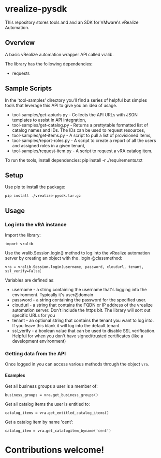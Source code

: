 # vrealize-pysdk

This repository stores tools and and an SDK for VMware's vRealize Automation.

## Overview

A basic vRealize automation wrapper API called vralib.

The library has the following dependencies:

* requests

## Sample Scripts

In the 'tool-samples' directory you'll find a series of helpful but simples tools that leverage this API to give you an idea of usage.

* tool-samples/get-apiurls.py - Collects the API URLs with JSON templates to assist in API integration,
* tool-samples/get-catalog.py - Returns a prettytable formatted list of catalog names and IDs. The IDs can be used to request resources,
* tool-samples/get-items.py - A script to pull a list of provisioned items,
* tool-samples/report-roles.py - A script to create a report of all the users and assigned roles in a given tenant,
* tool-samples/request-item.py - A script to request a vRA catalog item.

To run the tools, install dependencies:
    pip install -r ./requirements.txt

## Setup 

Use pip to install the package:

    pip install ./vrealize-pysdk.tar.gz

## Usage

### Log into the vRA instance

Import the library:

    import vralib

Use the vralib.Session.login() method to log into the vRealize automation server by creating an object with the .login @classmethod:

    vra = vralib.Session.login(username, password, cloudurl, tenant, ssl_verify=False)
    
Variables are defined as:
* username - a string containing the username that's logging into the environment. Typically it's user@domain
* password - a string containing the password for the specified user. 
* cloudurl - a string that contains the FQDN or IP address of the vrealize automation server. Don't include the https bit. The library will sort out specific URLs for you
* tenant - an optional string that contains the tenant you want to log into. If you leave this blank it will log into the default tenant
* ssl_verify - a boolean value that can be used to disable SSL verification. Helpful for when you don't have signed/trusted certificates (like a development environment) 

### Getting data from the API

Once logged in you can access various methods through the object `vra`.

#### Examples

Get all business groups a user is a member of:

    business_groups = vra.get_business_groups()

Get all catalog items the user is entitled to:

    catalog_items = vra.get_entitled_catalog_items()

Get a catalog item by name 'cent':

    catalog_item = vra.get_catalogitem_byname('cent')

# Contributions welcome!
